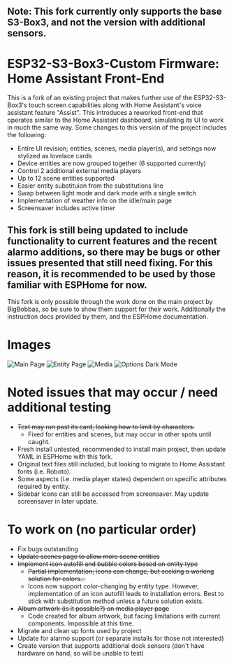 ## Note: This fork currently only supports the base S3-Box3, and not the version with additional sensors.
# ESP32-S3-Box3-Custom Firmware: Home Assistant Front-End
This is a fork of an existing project that makes further use of the ESP32-S3-Box3's touch screen capabilities along with Home Assistant's voice assistant feature "Assist". This introduces a reworked front-end that operates similar to the Home Assistant dashboard, simulating its UI to work in much the same way. Some changes to this version of the project includes the following:
- Entire UI revision; entities, scenes, media player(s), and settings now stylized as lovelace cards
- Device entities are now grouped together (6 supported currently)
- Control 2 additional external media players
- Up to 12 scene entities supported
- Easier entity substituion from the substitutions line
- Swap between light mode and dark mode with a single switch
- Implementation of weather info on the idle/main page
- Screensaver includes active timer

## This fork is still being updated to include functionality to current features and the recent alarmo additions, so there may be bugs or other issues presented that still need fixing. For this reason, it is recommended to be used by those familiar with ESPHome for now.
This fork is only possible through the work done on the main project by BigBobbas, so be sure to show them support for their work. Additionally the instruction docs provided by them, and the ESPHome documentation.

# Images
![Main Page](https://github.com/user-attachments/assets/45ae11e5-aad6-48d8-98ca-38a261c0577b)
![Entity Page](https://github.com/user-attachments/assets/0e3c7a94-2988-49ed-ab6b-b92dcf1a5c61)
![Media](https://github.com/user-attachments/assets/3360aac5-af1b-469c-98a9-337fed76da80)
![Options   Dark Mode](https://github.com/user-attachments/assets/64fda766-1668-4639-be36-81b0d2e2cfe0)

# Noted issues that may occur / need additional testing
- ~~Text may run past its card, looking how to limit by characters.~~
  - Fixed for entities and scenes, but may occur in other spots until caught. 
- Fresh install untested, recommended to install main project, then update YAML in ESPHome with this fork.
- Original text files still included, but looking to migrate to Home Assistant fonts (i.e. Roboto).
- Some aspects (i.e. media player states) dependent on specific attributes required by entity.
- Sidebar icons can still be accessed from screensaver. May update screensaver in later update.

# To work on (no particular order)
- Fix bugs outstanding
- ~~Update scenes page to allow more scene entities~~
- ~~Implement icon autofill and bubble colors based on entity type~~
  - ~~Partial implementation; icons can change, but seeking a working solution for colors...~~
  - Icons now support color-changing by entity type. However, implementation of an icon autofill leads to installation errors. Best to stick with substitution method unless a future solution exists.
- ~~Album artwork (is it possible?) on media player page~~
  - Code created for album artwork, but facing limitations with current components. Impossible at this time.
- Migrate and clean up fonts used by project
- Update for alarmo support (or separate installs for those not interested)
- Create version that supports additional dock sensors (don't have hardware on hand, so will be unable to test)

